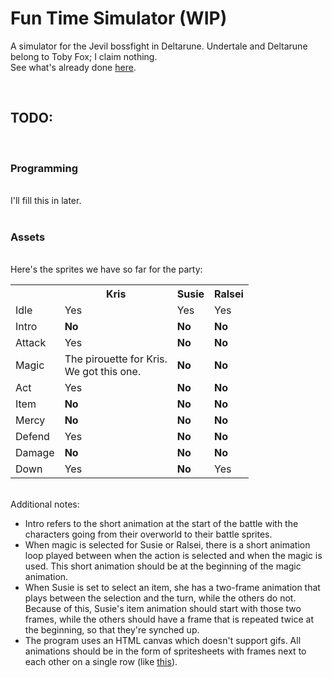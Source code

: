 # Fun Time Simulator (WIP)
A simulator for the Jevil bossfight in Deltarune. Undertale and Deltarune belong to Toby Fox; I claim nothing.<br>
See what's already done <a href="https://krlw890.github.io/jevil-simulator/Jevil's%20Fun%20Time.html">here</a>.

<br>

<h2>TODO:</h2><br>
<h3>Programming</h3><br>
I'll fill this in later.<br><br>

<h3>Assets</h3><br>
Here's the sprites we have so far for the party:<br>
<table><tbody>
 <tr>
  <th></th>
  <th>Kris</th>
  <th>Susie</th>
  <th>Ralsei</th>
 </tr>
 <tr>
  <td>Idle</td>
  <td>Yes</td>
  <td>Yes</td>
  <td>Yes</td>
 </tr>
 <tr>
  <td>Intro</td>
  <td><strong>No</strong></td>
  <td><strong>No</strong></td>
  <td><strong>No</strong></td>
 </tr>
 <tr>
  <td>Attack</td>
  <td>Yes</td>
  <td><strong>No</strong></td>
  <td><strong>No</strong></td>
 </tr>
 <tr>
  <td>Magic</td>
  <td>The pirouette for Kris.<br>We got this one.</td>
  <td><strong>No</strong></td>
  <td><strong>No</strong></td>
 </tr>
 <tr>
  <td>Act</td>
  <td>Yes</td>
  <td><strong>No</strong></td>
  <td><strong>No</strong></td>
 </tr>
 <tr>
  <td>Item</td>
  <td><strong>No</strong></td>
  <td><strong>No</strong></td>
  <td><strong>No</strong></td>
 </tr>
 <tr>
  <td>Mercy</td>
  <td><strong>No</strong></td>
  <td><strong>No</strong></td>
  <td><strong>No</strong></td>
 </tr>
 <tr>
  <td>Defend</td>
  <td>Yes</td>
  <td><strong>No</strong></td>
  <td><strong>No</strong></td>
 </tr>
 <tr>
  <td>Damage</td>
  <td><strong>No</strong></td>
  <td><strong>No</strong></td>
  <td><strong>No</strong></td>
 </tr>
 <tr>
  <td>Down</td>
  <td>Yes</td>
  <td><strong>No</strong></td>
  <td>Yes</td>
 </tr>
</tbody></table><br>
Additional notes:<br>
<ul>
<li>Intro refers to the short animation at the start of the battle with the characters going from their overworld to their battle sprites.
<li>When magic is selected for Susie or Ralsei, there is a short animation loop played between when the action is selected and when the magic is used. This short animation should be at the beginning of the magic animation.
<li>When Susie is set to select an item, she has a two-frame animation that plays between the selection and the turn, while the others do not. Because of this, Susie's item animation should start with those two frames, while the others should have a frame that is repeated twice at the beginning, so that they're synched up.
<li>The program uses an HTML canvas which doesn't support gifs. All animations should be in the form of spritesheets with frames next to each other on a single row (like <a href="https://github.com/KRLW890/jevil-simulator/blob/master/images/kris-idle.png">this</a>).



